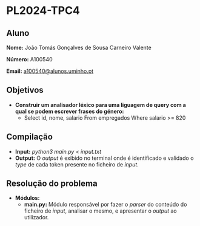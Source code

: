 # PL2024-TPC4

## Aluno

**Nome:** João Tomás Gonçalves de Sousa Carneiro Valente

**Número:** A100540

**Email:** a100540@alunos.uminho.pt

## Objetivos
- **Construir um analisador léxico para uma liguagem de query com a qual se podem escrever frases do género:**
    - Select id, nome, salario From empregados Where salario >= 820

## Compilação
- **Input:** *python3 main.py < input.txt*
- **Output:** O *output* é exibido no terminal onde é identificado e validado o *type* de cada token presente no ficheiro de *input*.

## Resolução do problema
- **Módulos:**
    - **main.py:** Módulo responsável por fazer o *parser* do conteúdo do ficheiro de *input*, analisar o mesmo, e apresentar o *output* ao utilizador.
